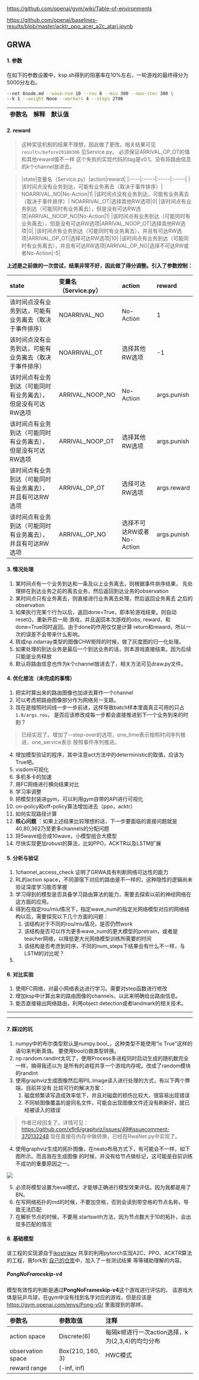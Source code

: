 https://github.com/openai/gym/wiki/Table-of-environments

https://github.com/openai/baselines-results/blob/master/acktr_ppo_acer_a2c_atari.ipynb


## GRWA

#### 1. 参数
在如下的参数设置中，ksp.sh得到的阻塞率在10%左右，一轮游戏的最终得分为5000分左右。
```bash
--net 6node.md --wave-num 10 --rou 8 --miu 300 --max-iter 300 \
--k 1 --weight None --workers 4 --steps 2700
```

|参数名|解释|默认值|
|:---|:---|:----|


#### 2. reward



> 这种奖惩机制的结果不理想，因此做了更改。相关结果可见`results/before20180306`
见Service.py。
> 必须保证ARRIVAL_OP_OT的值和其他reward值不一样
> 这个失败的实现代码的tag是v0.1。没有将路由信息的k个channel放进去。

>|state|变量名（Service.py）|action|reward|
|:----|:-----|:-----|:-----|
|该时间点没有业务到达，可能有业务离去（取决于事件排序）| NOARRIVAL_NO|No-Action|1|
|该时间点没有业务到达，可能有业务离去（取决于事件排序）| NOARRIVAL_OT|选择其他RW选项|0|
|该时间点有业务到达（可能同时有业务离去），但是没有可达RW选项|ARRIVAL_NOOP_NO|No-Action|1|
|该时间点有业务到达（可能同时有业务离去），但是没有可达RW选项|ARRIVAL_NOOP_OT|选择其他RW选项|0|
|该时间点有业务到达（可能同时有业务离去），并且有可达RW选项|ARRIVAL_OP_OT|选择可达RW选项|10|
|该时间点有业务到达（可能同时有业务离去），并且有可达RW选项|ARRIVAL_OP_NO|选择不可达RW或者No-Action|-5|


**上述是之前做的一次尝试，结果非常不好，因此做了得分调整。引入了参数控制：**

|state|变量名（Service.py）|action|reward|
|:----|:-----|:-----|:-----|
|该时间点没有业务到达，可能有业务离去（取决于事件排序）| NOARRIVAL_NO|No-Action|1|
|该时间点没有业务到达，可能有业务离去（取决于事件排序）| NOARRIVAL_OT|选择其他RW选项|-1|
|该时间点有业务到达（可能同时有业务离去），但是没有可达RW选项|ARRIVAL_NOOP_NO|No-Action|args.punish|
|该时间点有业务到达（可能同时有业务离去），但是没有可达RW选项|ARRIVAL_NOOP_OT|选择其他RW选项|args.punish|
|该时间点有业务到达（可能同时有业务离去），并且有可达RW选项|ARRIVAL_OP_OT|选择可达RW选项|args.reward|
|该时间点有业务到达（可能同时有业务离去），并且有可达RW选项|ARRIVAL_OP_NO|选择不可达RW或者No-Action|args.punish|



####  3. 情况处理

1. 某时间点有一个业务到达和一条及以上业务离去，则根据事件排序结果，
先处理排在到达业务之前的离去业务，然后返回到达业务的observation
2. 某时间点只有业务离去，则直接进行业务离去处理，然后返回业务离去
之后的observation
3. 如果执行完某个行为以后，返回done=True，即本轮游戏结束。则自动reset()，重新开启一局
游戏，并且返回本次游戏的obs, reward，和done=True同时返回。由于done的作用仅仅是计算
return和reward，所以一次的误差不会带来什么影响。
4. 转成np.ndarray类型的图像CHW矩阵的时候，做了灰度图的归一化处理。
5. 如果处理的到达业务是最后一个到达业务的话，则本游戏直接结束。因为后续只能是业务释放
6. 默认将路由信息也作为k个channel放进去了，相关方法可见draw.py文件。


#### 4. 优化想法（未完成的事情）

1. 把实时算出来的路由图像也加进去算作一个channel
2. 可以考虑把路由图像部分作为网络另一支路。
3. 现在是按照时间线一步一步前进，这样导致batch样本里面真正可用的只占`1.0/args.rou`，
是否应该修改成每一步都会直接推进到下一个业务到来的时刻？
> 已经实现了。增加了--step-over的选项，one_time表示按照时间序列推进，one_service表示
按照事件序列推进。
4. 增加模型验证的程序，其中注意act方法中的deterministic的取值，应该为True吧。
5. visdom可视化
6. 多机多卡的加速
7. 用FC网络进行横向结果对比
8. 学习率调整
9. 把模型封装进gym，可以利用gym自带的API进行可视化
10. on-policy和off-policy算法增加进去（ppo，acktr）
11. 如何实现路径计算
12. **核心问题** ：如果上述结果比较理想的话，下一步要面临的直接问题就是40,80,362乃至更多channels的分配问题
13. 将5wave组合成10wave，小模型组合大模型
14. 尽快实现更加robust的算法，比如PPO，ACKTR以及LSTM扩展

#### 5. 分析与验证

1. 1channel_access_check 证明了GRWA具有判断网络可达性的能力
2. RL的action space，不同源宿下对应的路由是不一样的，这种隐性的逻辑尚未验证深度学习能否掌握
3. 学习得到的模型是否具备学习路由算法的能力，需要去探索以前的神经网络在这方面的应用。
4. 得到在指定rou/miu情况下，指定wave_num的指定光网络模型对应的网络结构以后，需要探究以下几个方面的问题：
    1. 该结构对于不同的rou/miu情况，是否仍然work
    2. 该结构是否可以作为更多wave_num的更大模型的pretrain，或者是teacher网络，以降低更大光网络模型训练所需要的时间
    3. 该结构是否考虑到时序，不同的num_steps下结果会有什么不一样，与LSTM的对比呢？
5. 



#### 6. 对比实验

1. 使用FC网络，对最小网络表达进行学习。需要对step函数进行修改
2. 增加ksp中计算出来的路由图像的channels，以此来明确给出路由信息。
3. 能否直接输出网络路由，利用object detection或者landmark的相关技术。


---
---
#### 7. 踩过的坑

1. numpy中的布尔类型默认是numpy.bool_，这种类型不能使用“is True”这样的语句来判断真值。
要使用bool()做类型转换。
2. np.random.randint太坑了，使用Process多进程同时启动生成的随机数完全一样，搞得我还以为
是所有的进程共享一个游戏内存呢。改成了random模块的randint
3. 使用graphviz生成图像然后用PIL.Image读入进行处理的方式，有以下两个弊端，目前并没有
比较可行的解决方案：
    1. 磁盘频繁读写造成效率低下，并且对磁盘的损伤比较大，很容易出现错误
    2. 不同帧图像覆盖的是同名文件，可能会出现图像文件还没有刷新好，就已经被读入的错误
> 作者已经回复了，详情可见：https://github.com/xflr6/graphviz/issues/49#issuecomment-370132248
> 现在直接在内存中做转换，已经在RwaNet.py中实现了。
4. 使用graphviz生成的拓扑图像，在neato布局方式下，有可能会不一样，如下图所示。而且我在生成图像
的时候，并没有给节点做标记，这可能是目前训练不成功的重要原因之一。

![](results/before20180306/imgs/img_changes.png)

5. 必须将模型设置为eval模式，才能够正确进行模型效果评估。因为我都是用了BN。
6. 在写网络拓扑的md的时候，不要加空格，否则会读到带空格的节点名称，导致无法匹配
7. 在解析节点的时候，不要用.startswith方法，因为节点数大于10的拓扑，会出现多匹配的情况

#### 8. 基础模型

该工程的实现源自于[ikostrikov](https://github.com/ikostrikov/pytorch-a2c-ppo-acktr)
共享的利用pytorch实现A2C、PPO、ACKTR算法的工程，我fork到
[自己的仓库](https://github.com/BoyuanYan/pytorch-a2c-ppo-acktr)中，加入了一些测试结果
等等辅助理解的内容。

##### PongNoFrameskip-v4

模型有效性的判断是通过**PongNoFrameskip-v4**这个游戏进行评估的。
该游戏大体是玩乒乓球，在gym中没有找到名字对应的游戏，但是应该是 https://gym.openai.com/envs/Pong-v0/
 里面提到的那样。

| 参数名 | 参数取值 | 注释 |
|:------|:-------|:-----|
|action space| Discrete(6) | 每隔k帧进行一次action选择，k为{2,3,4}的均匀分布|
|observation space| Box(210, 160, 3)|HWC模式|
|reward range | (-inf, inf) ||
